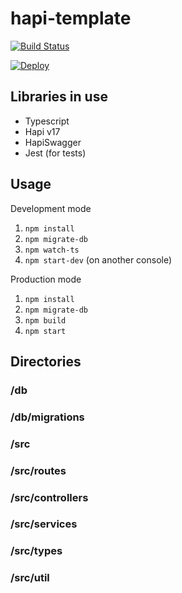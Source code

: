 # hapi-template
[![Build Status](https://travis-ci.org/eetu/hapi-template.svg?branch=master)](https://travis-ci.org/eetu/hapi-template)

[![Deploy](https://www.herokucdn.com/deploy/button.svg)](https://heroku.com/deploy?template=https://github.com/eetu/hapi-template/tree/master)

## Libraries in use
- Typescript
- Hapi v17
- HapiSwagger
- Jest (for tests)

## Usage

Development mode
1. `npm install`
1. `npm migrate-db`
1. `npm watch-ts`
1. `npm start-dev` (on another console)

Production mode
1. `npm install`
1. `npm migrate-db`
1. `npm build`
1. `npm start`

## Directories

### /db

### /db/migrations

### /src

### /src/routes

### /src/controllers

### /src/services

### /src/types

### /src/util
